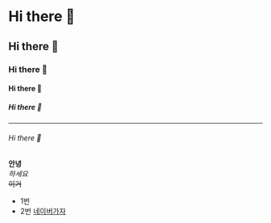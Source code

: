 # Hi there 👋
## Hi there 👋
### Hi there 👋
#### Hi there 👋
##### Hi there 👋
---
###### Hi there 👋
**안녕**<br>
*하세요*<br>
~~이거~~<br>

* 1번
* 2번
[네이버가자](http://www.naver.com)
